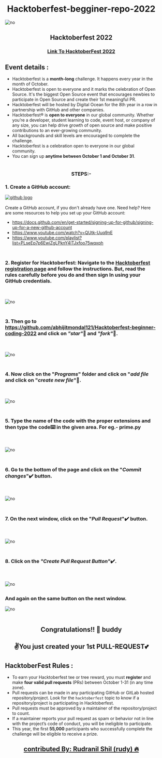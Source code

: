 ### <h1 align="center">Hacktoberfest-begginer-repo-2022</h1>

<img src = "assets/fontpage.png" alt = "no">

<h2 align="center"> Hacktoberfest 2022 </h2>

<h3 align="center">
    <a href="https://hacktoberfest.com/">
        Link To HacktoberFest 2022
    </a>
</h3>

## Event details :

- Hacktoberfest is a **month-long** challenge. It happens every year in the month of October.
- Hacktoberfest is open to everyone and it marks the celebration of Open Source. It's the biggest Open Source event that encourages newbies to participate in Open Source and create their 1st meaningful PR.
- Hacktoberfest will be hosted by Digital Ocean for the 8th year in a row in partnership with GitHub and other companies.
- Hacktoberfest® is **open to everyone** in our global community. Whether you’re a developer, student learning to code, event host, or company of any size, you can help drive growth of open source and make positive contributions to an ever-growing community.
- All backgrounds and skill levels are encouraged to complete the challenge.
- Hacktoberfest is a celebration open to everyone in our global community.
- You can sign up **anytime between October 1 and October 31**.
  <br></br>

### <div align="center">STEPS:-</div>

### 1. Create a GitHub account:

<a href="https://github.com/"><img align= "center" src=assets/github.png alt="github logo"/></a>
<br><br>
Create a GitHub account, if you don't already have one. Need help? Here are some resources to help you set up your GitHub account:

- https://docs.github.com/en/get-started/signing-up-for-github/signing-up-for-a-new-github-account
- https://www.youtube.com/watch?v=QUtk-Uuq9nE
- https://www.youtube.com/playlist?list=PLseEp7p6EwiZgLPknY4ITJxfoo75wqxph
  <br></br>

##

### 2. Register for Hacktoberfest: Navigate to the [Hacktoberfest registration page](https://hacktoberfest.com/) and follow the instructions. But, read the rules carefully before you do and then sign In using your GitHub credentials.

<br></br>
<img src = "assets/photo2.png" alt = "no">
<br></br>

##

### 3. Then go to https://github.com/abhijitmondal121/Hacktoberfest-beginner-coding-2022 and click on *"star"*🌟 and *"fork"*🍴.

<br></br>
<img src = "assets/photo3.png" alt = "no">
<br></br>

##

### 4. Now click on the "_Programs_" folder and click on "_add file_ and click on "_create new file_"📁.

<br></br>
<img src = "assets/photo4.png" alt = "no">
<br></br>

##

### 5. Type the name of the code with the proper extensions and then type the code⌨️ in the given area. For eg.- prime.py

<br></br>
<img src = "assets/photo5.png" alt = "no">
<br></br>

##

### 6. Go to the bottom of the page and click on the "_Commit changes_"✔️ button.

<br></br>
<img src = "assets/photo6.png" alt = "no">
<br></br>

##

### 7. On the next window, click on the "_Pull Request_"✔️ button.

<br></br>
<img src = "assets/photo7.png" alt = "no">
<br></br>

##

### 8. Click on the *"Create Pull Request Button"*✔️.

<br></br>
<img src = "assets/photo8.png" alt = "no">

##

### And again on the same button on the next window.

  <img src = "assets/photo9.png" alt = "no">
<br></br>

##

## <div align="center"> Congratulations!! 🥰 buddy </div>

## <div align="center">✌You just created your 1st PULL-REQUEST💕</div>

## HacktoberFest Rules :

- To earn your Hacktoberfest tee or tree reward, you must **register** and make **four valid pull requests** (PRs) between October 1-31 (in any time zone).
- Pull requests can be made in any participating GitHub or GitLab hosted repository/project. Look for the `hacktoberfest` topic to know if a repository/project is participating in Hacktoberfest.
- Pull requests must be approved by a maintainer of the repository/project to count.
- If a maintainer reports your pull request as spam or behavior not in line with the project’s code of conduct, you will be ineligible to participate.
- This year, the first **55,000** participants who successfully complete the challenge will be eligible to receive a prize.

## <a href="https://rudranilshil.me/"><div align="center"> contributed By: Rudranil Shil (rudy) 🔥</div></a>
